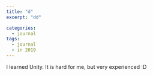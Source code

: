 ```yaml
---
title: "d"
excerpt: "dd"

categories:
  - journal
tags:
  - journal
  - in 2019
---
```


I learned Unity.
It is hard for me, but very experienced :D
